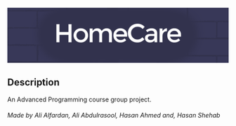 ![Logo Banner](https://github.com/AsalarS/APProject/blob/68aac705ae27a395c8310dab37f50b9c00c848ad/homecare.png)
## Description
An Advanced Programming course group project.


<h6>Made by Ali Alfardan, Ali Abdulrasool, Hasan Ahmed and, Hasan Shehab</h6>
